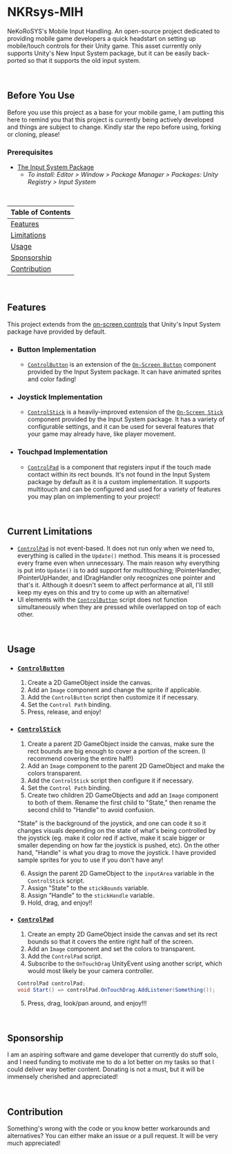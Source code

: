 # NKRsys-MIH
NeKoRoSYS's Mobile Input Handling. An open-source project dedicated to providing mobile game developers a quick headstart on setting up mobile/touch controls for their Unity game. This asset currently only supports Unity's New Input System package, but it can be easily back-ported so that it supports the old input system.

<br>

## Before You Use
Before you use this project as a base for your mobile game, I am putting this here to remind you that this project is currently being actively developed and things are subject to change. Kindly star the repo before using, forking or cloning, please!
### Prerequisites
  - [The Input System Package](https://docs.unity3d.com/Packages/com.unity.inputsystem@1.6/manual/index.html)
    - *To install: Editor > Window > Package Manager > Packages: Unity Registry > Input System*
      
<br>

| Table of Contents                     |
| ------------------------------------- |
| [Features](#features)                 |
| [Limitations](#current-limitations)   |
| [Usage](#usage)                       |
| [Sponsorship](#sponsorship)           |
| [Contribution](#contribution)         |

<br>

## Features
This project extends from the [on-screen controls](https://docs.unity3d.com/Packages/com.unity.inputsystem@0.9/manual/OnScreen.html) that Unity's Input System package have provided by default.
- ### Button Implementation
  - [`ControlButton`](https://github.com/NeKoRoSYS/NKRsys-MIH/blob/main/Scripts/ControlButton.cs) is an extension of the [`On-Screen Button`](https://docs.unity3d.com/Packages/com.unity.inputsystem@0.9/manual/OnScreen.html#on-screen-buttons) component provided by the Input System package. It can have animated sprites and color fading!
- ### Joystick Implementation
  - [`ControlStick`](https://github.com/NeKoRoSYS/NKRsys-MIH/blob/main/Scripts/ControlStick.cs) is a heavily-improved extension of the [`On-Screen Stick`](https://docs.unity3d.com/Packages/com.unity.inputsystem@0.9/manual/OnScreen.html#on-screen-sticks) component provided by the Input System package. It has a variety of configurable settings, and it can be used for several features that your game may already have, like player movement.
- ### Touchpad Implementation
  - [`ControlPad`](https://github.com/NeKoRoSYS/NKRsys-MIH/blob/main/Scripts/ControlPad.cs) is a component that registers input if the touch made contact within its rect bounds. It's not found in the Input System package by default as it is a custom implementation. It supports multitouch and can be configured and used for a variety of features you may plan on implementing to your project!

<br>

## Current Limitations
- [`ControlPad`](https://github.com/NeKoRoSYS/NKRsys-MIH/blob/main/Scripts/ControlPad.cs) is not event-based. It does not run only when we need to, everything is called in the `Update()` method. This means it is processed every frame even when unnecessary. The main reason why everything is put into `Update()` is to add support for multitouching; IPointerHandler, IPointerUpHander, and IDragHandler only recognizes one pointer and that's it. Although it doesn't seem to affect performance at all, I'll still keep my eyes on this and try to come up with an alternative!
- UI elements with the [`ControlButton`](https://github.com/NeKoRoSYS/NKRsys-MIH/blob/main/Scripts/ControlButton.cs) script does not function simultaneously when they are pressed while overlapped on top of each other.

<br>

## Usage
- ### [`ControlButton`](https://github.com/NeKoRoSYS/NKRsys-MIH/blob/main/Scripts/ControlButton.cs)
  1. Create a 2D GameObject inside the canvas.
  2. Add an `Image` component and change the sprite if applicable.
  3. Add the  `ControlButton` script then customize it if necessary.
  4. Set the `Control Path` binding.
  5. Press, release, and enjoy!
- ### [`ControlStick`](https://github.com/NeKoRoSYS/NKRsys-MIH/blob/main/Scripts/ControlStick.cs)
  1. Create a parent 2D GameObject inside the canvas, make sure the rect bounds are big enough to cover a portion of the screen. (I recommend covering the entire half!)
  2. Add an `Image` component to the parent 2D GameObject and make the colors transparent.
  3. Add the  `ControlStick` script then configure it if necessary.
  4. Set the `Control Path` binding.
  5. Create two children 2D GameObjects and add an `Image` component to both of them. Rename the first child to "State," then rename the second child to "Handle" to avoid confusion.

  "State" is the background of the joystick, and one can code it so it changes visuals depending on the state of what's being controlled by the joystick (eg. make it color red if active, make it scale bigger or smaller depending on how far the joystick is pushed, etc). On the other hand, "Handle" is what you drag to move the joystick. I have provided sample sprites for you to use if you don't have any!

  6. Assign the parent 2D GameObject to the `inputArea` variable in the `ControlStick` script.
  7. Assign "State" to the `stickBounds` variable.
  8. Assign "Handle" to the `stickHandle` variable.
  9. Hold, drag, and enjoy!!
- ### [`ControlPad`](https://github.com/NeKoRoSYS/NKRsys-MIH/blob/main/Scripts/ControlPad.cs)
  1. Create an empty 2D GameObject inside the canvas and set its rect bounds so that it covers the entire right half of the screen.
  2. Add an `Image` component and set the colors to transparent.
  3. Add the  `ControlPad` script.
  4. Subscribe to the `OnTouchDrag` UnityEvent using another script, which would most likely be your camera controller.
  ```cs
  ControlPad controlPad;
  void Start() => controlPad.OnTouchDrag.AddListener(Something());
  ```
  5. Press, drag, look/pan around, and enjoy!!!
  
<br>

## Sponsorship
I am an aspiring software and game developer that currently do stuff solo, and I need funding to motivate me to do a lot better on my tasks so that I could deliver way better content. Donating is not a must, but it will be immensely cherished and appreciated!

<br>

## Contribution
Something's wrong with the code or you know better workarounds and alternatives? You can either make an issue or a pull request. It will be very much appreciated!

<br>
